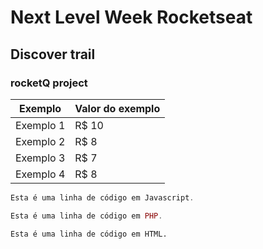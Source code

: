 # Next Level Week Rocketseat
## Discover trail

### rocketQ project

Exemplo   | Valor do exemplo
--------- | ------
Exemplo 1 | R$ 10
Exemplo 2 | R$ 8
Exemplo 3 | R$ 7
Exemplo 4 | R$ 8

~~~javascript
Esta é uma linha de código em Javascript.
~~~

~~~php
Esta é uma linha de código em PHP.
~~~

~~~html
Esta é uma linha de código em HTML.
~~~
